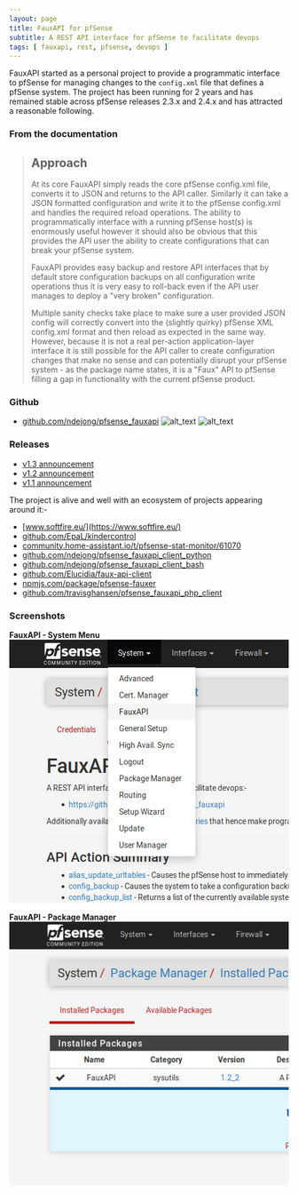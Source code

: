 ```yaml
---
layout: page
title: FauxAPI for pfSense
subtitle: A REST API interface for pfSense to facilitate devops
tags: [ fauxapi, rest, pfsense, devops ]
---
```


FauxAPI started as a personal project to provide a programmatic interface to pfSense for managing 
changes to the `config.xml` file that defines a pfSense system.  The project has been running for 
2 years and has remained stable across pfSense releases 2.3.x and 2.4.x and has attracted a reasonable
following.

### From the documentation  
> ## Approach
> At its core FauxAPI simply reads the core pfSense config.xml file, converts it to JSON and returns to the API 
> caller. Similarly it can take a JSON formatted configuration and write it to the pfSense config.xml and handles 
> the required reload operations. The ability to programmatically interface with a running pfSense host(s) is enormously 
> useful however it should also be obvious that this provides the API user the ability to create configurations that 
> can break your pfSense system.
>
> FauxAPI provides easy backup and restore API interfaces that by default store configuration backups on all 
> configuration write operations thus it is very easy to roll-back even if the API user manages to deploy a "very 
> broken" configuration.
>
> Multiple sanity checks take place to make sure a user provided JSON config will correctly convert into the (slightly 
> quirky) pfSense XML config.xml format and then reload as expected in the same way. However, because it is not a 
> real per-action application-layer interface it is still possible for the API caller to create configuration changes 
> that make no sense and can potentially disrupt your pfSense system - as the package name states, it is a "Faux" API 
> to pfSense filling a gap in functionality with the current pfSense product.

### Github
 * [github.com/ndejong/pfsense_fauxapi](https://github.com/ndejong/pfsense_fauxapi)
![alt_text](https://img.shields.io/github/forks/ndejong/pfsense_fauxapi.svg?style=social&label=Fork "Github Forks")
![alt_text](https://img.shields.io/github/stars/ndejong/pfsense_fauxapi.svg?style=social&label=Stars "Github Stars")

### Releases
 * [v1.3 announcement](https://www.reddit.com/r/PFSENSE/comments/8vt1zt/fauxapi_v13_released_a_rest_api_interface_for/)
 * [v1.2 announcement](https://www.reddit.com/r/PFSENSE/comments/6wjeyi/fauxapi_a_rest_api_interface_for_pfsense_to/)
 * [v1.1 announcement](https://forum.netgate.com/topic/108433/fauxapi-a-rest-based-api-for-pfsense)

The project is alive and well with an ecosystem of projects appearing around it:-
 * [www.softfire.eu/](https://www.softfire.eu/)
 * [github.com/EpaL/kindercontrol](https://github.com/EpaL/kindercontrol)
 * [community.home-assistant.io/t/pfsense-stat-monitor/61070](https://community.home-assistant.io/t/pfsense-stat-monitor/61070)
 * [github.com/ndejong/pfsense_fauxapi_client_python](https://github.com/ndejong/pfsense_fauxapi_client_python)
 * [github.com/ndejong/pfsense_fauxapi_client_bash](https://github.com/ndejong/pfsense_fauxapi_client_bash)
 * [github.com/Elucidia/faux-api-client](https://github.com/Elucidia/faux-api-client)
 * [npmjs.com/package/pfsense-fauxer](https://www.npmjs.com/package/pfsense-fauxer)
 * [github.com/travisghansen/pfsense_fauxapi_php_client](https://github.com/travisghansen/pfsense_fauxapi_php_client)
 
### Screenshots
**FauxAPI - System Menu**  
![alt text](/img/projects/fauxapi-screenshot-01.png "menu-screenshot")

**FauxAPI - Package Manager**  
![alt text](/img/projects/fauxapi-screenshot-02.png "packages-screenshot")
